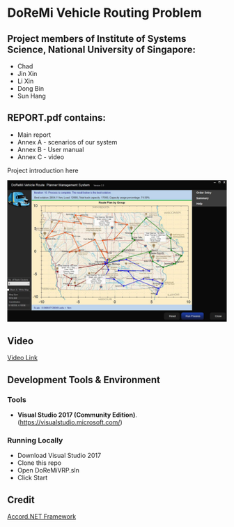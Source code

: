 # DoReMi Vehicle Routing Problem

## Project members of Institute of Systems Science, National University of Singapore:
* Chad
* Jin Xin
* Li Xin
* Dong Bin
* Sun Hang

## REPORT.pdf contains:
* Main report
* Annex A - scenarios of our system
* Annex B - User manual
* Annex C - video

Project introduction here

![DoReMi Vehicle Routing Problem](SystemCode/doc/DoReMiVRP.jpg)

## Video
[Video Link](https://youtu.be/ogLJWlWqs0M)

## Development Tools & Environment
### Tools
- **Visual Studio 2017 (Community Edition)**. (https://visualstudio.microsoft.com/) 

### Running Locally
* Download Visual Studio 2017
* Clone this repo
* Open DoReMiVRP.sln
* Click Start

## Credit
[Accord.NET Framework](http://accord-framework.net/)
